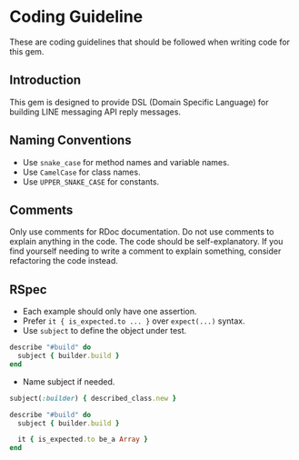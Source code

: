 # Coding Guideline

These are coding guidelines that should be followed when writing code for this gem.

## Introduction

This gem is designed to provide DSL (Domain Specific Language) for building LINE messaging API reply messages.

## Naming Conventions

- Use `snake_case` for method names and variable names.
- Use `CamelCase` for class names.
- Use `UPPER_SNAKE_CASE` for constants.

## Comments

Only use comments for RDoc documentation. Do not use comments to explain anything in the code. The code should be self-explanatory. If you find yourself needing to write a comment to explain something, consider refactoring the code instead.

## RSpec

- Each example should only have one assertion.
- Prefer `it { is_expected.to ... }` over `expect(...)` syntax.
- Use `subject` to define the object under test.

```ruby
describe "#build" do
  subject { builder.build }
end
```

- Name subject if needed.

```ruby
subject(:builder) { described_class.new }

describe "#build" do
  subject { builder.build }

  it { is_expected.to be_a Array }
end
```
